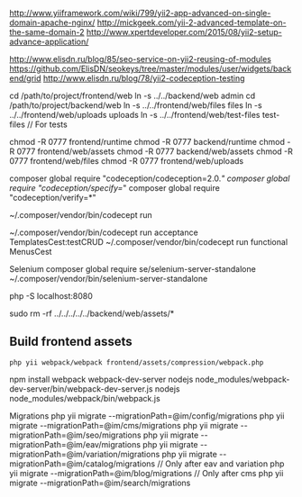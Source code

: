 http://www.yiiframework.com/wiki/799/yii2-app-advanced-on-single-domain-apache-nginx/
http://mickgeek.com/yii-2-advanced-template-on-the-same-domain-2
http://www.xpertdeveloper.com/2015/08/yii2-setup-advance-application/

http://www.elisdn.ru/blog/85/seo-service-on-yii2-reusing-of-modules
https://github.com/ElisDN/seokeys/tree/master/modules/user/widgets/backend/grid
http://www.elisdn.ru/blog/78/yii2-codeception-testing


cd /path/to/project/frontend/web
ln -s ../../backend/web admin
cd /path/to/project/backend/web
ln -s ../../frontend/web/files files
ln -s ../../frontend/web/uploads uploads
ln -s ../../frontend/web/test-files test-files // For tests

chmod -R 0777 frontend/runtime
chmod -R 0777 backend/runtime
chmod -R 0777 frontend/web/assets
chmod -R 0777 backend/web/assets
chmod -R 0777 frontend/web/files
chmod -R 0777 frontend/web/uploads 


composer global require "codeception/codeception=2.0.*"
composer global require "codeception/specify=*"
composer global require "codeception/verify=*"
   
~/.composer/vendor/bin/codecept run

~/.composer/vendor/bin/codecept run acceptance TemplatesCest:testCRUD
~/.composer/vendor/bin/codecept run functional MenusCest

Selenium
composer global require se/selenium-server-standalone
~/.composer/vendor/bin/selenium-server-standalone

php -S localhost:8080

sudo rm -rf ../../../../../backend/web/assets/*

## Build frontend assets

```
php yii webpack/webpack frontend/assets/compression/webpack.php
```

npm install
webpack
webpack-dev-server
nodejs node_modules/webpack-dev-server/bin/webpack-dev-server.js
nodejs node_modules/webpack/bin/webpack.js


Migrations
php yii migrate --migrationPath=@im/config/migrations
php yii migrate --migrationPath=@im/cms/migrations
php yii migrate --migrationPath=@im/seo/migrations
php yii migrate --migrationPath=@im/eav/migrations
php yii migrate --migrationPath=@im/variation/migrations
php yii migrate --migrationPath=@im/catalog/migrations // Only after eav and variation
php yii migrate --migrationPath=@im/blog/migrations // Only after cms
php yii migrate --migrationPath=@im/search/migrations